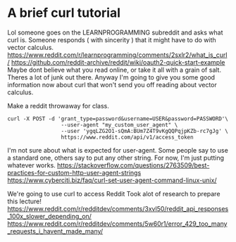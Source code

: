 # A brief curl tutorial

Lol someone goes on the LEARNPROGRAMMING subreddit and asks what curl is. Someone responds ( with sincerity ) that it might have to do
with vector calculus.
https://www.reddit.com/r/learnprogramming/comments/2sxlr2/what_is_curl/
https://github.com/reddit-archive/reddit/wiki/oauth2-quick-start-example
Maybe dont believe what you read online, or take it all with a grain of salt. Theres a lot of junk out there.
Anyway I'm going to give you some good information now about curl that won't send you off reading about vector calculus.

Make a reddit throwaway for class.

```
curl -X POST -d 'grant_type=password&username=USER&password=PASSWORD'\
                 --user-agent "my_custom_user_agent" \
                 --user 'ygqLZG2O1-sQmA:BUm7Z4T9vKgQQPqjpKZb-rc7gJg' \
                 https://www.reddit.com/api/v1/access_token
```

I'm not sure about what is expected for user-agent. Some people say to use a standard one, others say to put any other string. 
For now, I'm just putting whatever works.
https://stackoverflow.com/questions/2763509/best-practices-for-custom-http-user-agent-strings
https://www.cyberciti.biz/faq/curl-set-user-agent-command-linux-unix/






























We're going to use curl to access Reddit
Took alot of research to prepare this lecture!
https://www.reddit.com/r/redditdev/comments/3xvl50/reddit_api_responses_100x_slower_depending_on/
https://www.reddit.com/r/redditdev/comments/5w60r1/error_429_too_many_requests_i_havent_made_many/

